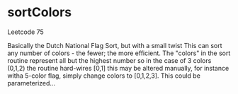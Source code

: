 # sortColors
Leetcode 75

Basically the Dutch National Flag Sort, but with a small twist
This can sort any number of colors - the fewer; the more efficient.
The "colors" in the sort routine represent all but the highest number
so in the case of 3 colors (0,1,2) the routine hard-wires [0,1]
this may be altered manually, for instance witha 5-color flag,
simply change colors to [0,1,2,3].  This could be parameterized...
